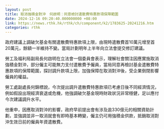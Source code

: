 ```yaml
---
layout: post
title: 取消強積金對沖　何啟明：同意檢討遣散費特惠款項保障範圍
date: 2024-12-16 09:20:40.000000000 +08:00
link: https://news.rthk.hk/rthk/ch/component/k2/1783625-20241216.htm
categories: rthk
---
```


政府建議上調破欠基金有關遣散費特惠款項上限，由現時遣散費首10萬元增至首20萬元，餘額一半維持不變。當局計劃明年上半年向立法會提交修訂建議。

勞工及福利局副局長何啟明在立法會一個委員會表示，理解社會關注因應實施取消強積金對沖，部分僱主可能無力支付遣散費予僱員，當局同意再檢討基金遣散費特惠款項的保障範圍，探討調升款項上限，加強保障在取消對沖後，受企業倒閉影響僱員的權益。

勞工處副處長何錦標說，今次提出調升遣散費特惠款項已考慮日後不同經濟情況，例如假設出現經濟衰退或危機，他強調破欠基金現時財政狀況非常穩健，足以應付今次建議調升水平。

他重申，因應取消對沖的影響，政府早前提出會有涉及逾330億元的相關資助計劃，並強調並非一取消就會有即時基本轉變，僱主仍可用強積金供款，抵銷取消對沖生效日前的僱員年資遣散費。
